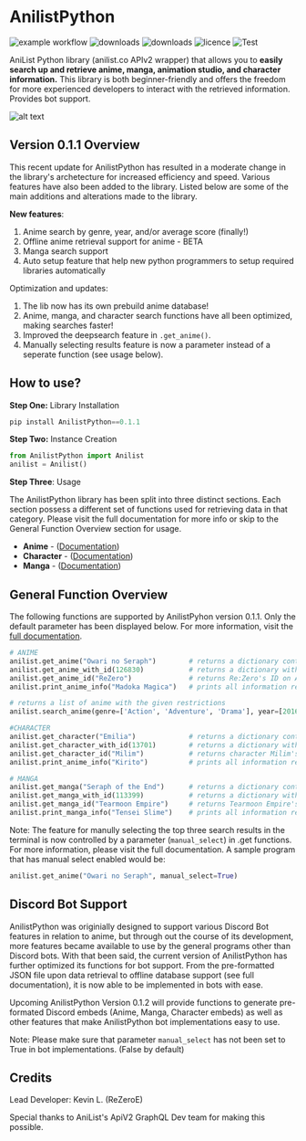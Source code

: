 # AnilistPython

![example workflow](https://github.com/ReZeroE/AnilistPython/actions/workflows/github-actions-demo.yml/badge.svg)
![downloads](https://img.shields.io/github/workflow/status/ReZeroE/AnilistPython/GitHub%20Actions%20Demo)
![downloads](https://img.shields.io/pypi/dm/AnilistPython)
![licence](https://img.shields.io/github/license/ReZeroE/AnilistPython)
![Test](https://pepy.tech/badge/anilistpython)

AniList Python library (anilist.co APIv2 wrapper) that allows you to **easily search up and retrieve anime, manga, animation studio, and character information.** This library is both beginner-friendly and offers the freedom for more experienced developers to interact with the retrieved information. Provides bot support.

![alt text](https://i.imgur.com/uGzW7vr.jpg)

## Version 0.1.1 Overview
This recent update for AnilistPython has resulted in a moderate change in the library's archetecture for increased efficiency and speed. Various features have also been added to the library. Listed below are some of the main additions and alterations made to the library.

**New features**:
1. Anime search by genre, year, and/or average score (finally!)
2. Offline anime retrieval support for anime - BETA
3. Manga search support
4. Auto setup feature that help new python programmers to setup required libraries automatically

Optimization and updates:
1. The lib now has its own prebuild anime database! 
2. Anime, manga, and character search functions have all been optimized, making searches faster!
3. Improved the deepsearch feature in `.get_anime()`. 
4. Manually selecting results feature is now a parameter instead of a seperate function (see usage below). 
 

## How to use?
**Step One:** Library Installation
``` python
pip install AnilistPython==0.1.1
```
**Step Two:** Instance Creation
```python
from AnilistPython import Anilist
anilist = Anilist()
```
**Step Three**: Usage

The AnilistPython library has been split into three distinct sections. Each section possess a different set of functions used for retrieving data in that category. Please visit the full documentation for more info or skip to the General Function Overview section for usage.
- **Anime** - ([Documentation](https://github.com/ReZeroE/AnilistPython/wiki/Anime))
- **Character** - ([Documentation](https://github.com/ReZeroE/AnilistPython/wiki/Character))
- **Manga** - ([Documentation](https://github.com/ReZeroE/AnilistPython/wiki/Manga))


## General Function Overview
The following functions are supported by AnilistPyhon version 0.1.1. Only the default parameter has been displayed below. For more information, visit the [full documentation](https://github.com/ReZeroE/AnilistPython/wiki). 
```python
# ANIME
anilist.get_anime("Owari no Seraph")        # returns a dictionary containing info about owari no seraph
anilist.get_anime_with_id(126830)           # returns a dictionary with Code Geass (ID:126830) info 
anilist.get_anime_id("ReZero")              # returns Re:Zero's ID on Anilist
anilist.print_anime_info("Madoka Magica")   # prints all information regarding the anime Madoka Magica

# returns a list of anime with the given restrictions
anilist.search_anime(genre=['Action', 'Adventure', 'Drama'], year=[2016, 2019], score=range(80, 95))

#CHARACTER
anilist.get_character("Emilia")             # returns a dictionary containing the info about Emilia-tan 
anilist.get_character_with_id(13701)        # returns a dictionary with Misaka Mikoto (ID:13701) info
anilist.get_character_id("Milim")           # returns character Milim's ID on Anilist
anilist.print_anime_info("Kirito")          # prints all information regarding the character Kirito

# MANGA
anilist.get_manga("Seraph of the End")      # returns a dictionary containing info about seraph of the end
anilist.get_manga_with_id(113399)           # returns a dictionary with Tearmoon (ID:113399) info
anilist.get_manga_id("Tearmoon Empire")     # returns Tearmoon Empire's ID on Anilist (manga)
anilist.print_manga_info("Tensei Slime")    # prints all information regarding the manga Tensei Slime
```

Note: The feature for manully selecting the top three search results in the terminal is now controlled by a parameter (`manual_select`) in .get functions. For more information, please visit the full documentation. A sample program that has manual select enabled would be:

```python
anilist.get_anime("Owari no Seraph", manual_select=True)
```


## Discord Bot Support
AnilistPython was originially designed to support various Discord Bot features in relation to anime, but through out the course of its development, more features became available to use by the general programs other than Discord bots. With that been said, the current version of AnilistPython has further optimized its functions for bot support. From the pre-formatted JSON file upon data retrieval to offline database support (see full documentation), it is now able to be implemented in bots with ease. 

Upcoming AnilistPython Version 0.1.2 will provide functions to generate pre-formated Discord embeds (Anime, Manga, Character embeds) as well as other features that make AnilistPython bot implementations easy to use. 

Note: Please make sure that parameter `manual_select` has not been set to True in bot implementations. (False by default)

## Credits
Lead Developer: Kevin L. (ReZeroE)

Special thanks to AniList's ApiV2 GraphQL Dev team for making this possible. 
